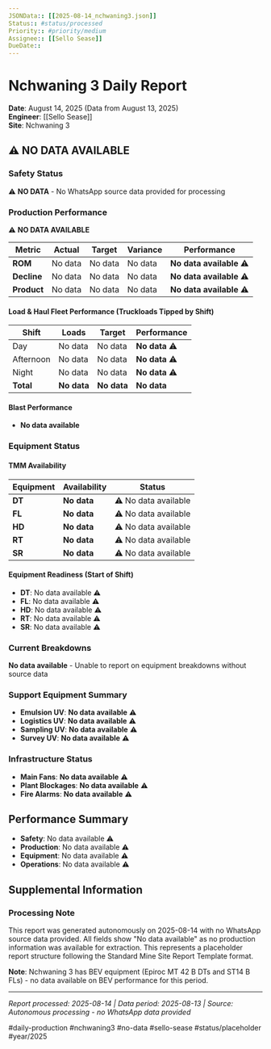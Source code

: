```yaml
---
JSONData:: [[2025-08-14_nchwaning3.json]]
Status:: #status/processed
Priority:: #priority/medium
Assignee:: [[Sello Sease]]
DueDate::
---
```


# Nchwaning 3 Daily Report
**Date**: August 14, 2025 (Data from August 13, 2025)  
**Engineer**: [[Sello Sease]]  
**Site**: Nchwaning 3  

## ⚠️ NO DATA AVAILABLE

### Safety Status
⚠️ **NO DATA** - No WhatsApp source data provided for processing

### Production Performance
⚠️ **NO DATA AVAILABLE**

| Metric | Actual | Target | Variance | Performance |
|--------|--------|--------|----------|-------------|
| **ROM** | No data | No data | No data | **No data available** ⚠️ |
| **Decline** | No data | No data | No data | **No data available** ⚠️ |
| **Product** | No data | No data | No data | **No data available** ⚠️ |

#### Load & Haul Fleet Performance (Truckloads Tipped by Shift)
| Shift | Loads | Target | Performance |
|-------|-------|--------|-------------|
| Day | No data | No data | **No data** ⚠️ |
| Afternoon | No data | No data | **No data** ⚠️ |
| Night | No data | No data | **No data** ⚠️ |
| **Total** | **No data** | **No data** | **No data** |

#### Blast Performance
- **No data available**

### Equipment Status

#### TMM Availability
| Equipment | Availability | Status |
|-----------|-------------|---------|
| **DT** | **No data** | ⚠️ No data available |
| **FL** | **No data** | ⚠️ No data available |
| **HD** | **No data** | ⚠️ No data available |
| **RT** | **No data** | ⚠️ No data available |
| **SR** | **No data** | ⚠️ No data available |

#### Equipment Readiness (Start of Shift)
- **DT**: No data available ⚠️
- **FL**: No data available ⚠️
- **HD**: No data available ⚠️
- **RT**: No data available ⚠️
- **SR**: No data available ⚠️

### Current Breakdowns
**No data available** - Unable to report on equipment breakdowns without source data

### Support Equipment Summary
- **Emulsion UV**: **No data available** ⚠️
- **Logistics UV**: **No data available** ⚠️
- **Sampling UV**: **No data available** ⚠️
- **Survey UV**: **No data available** ⚠️

### Infrastructure Status
- **Main Fans**: **No data available** ⚠️
- **Plant Blockages**: **No data available** ⚠️
- **Fire Alarms**: **No data available** ⚠️

## Performance Summary
- **Safety**: No data available ⚠️
- **Production**: No data available ⚠️
- **Equipment**: No data available ⚠️
- **Operations**: No data available ⚠️

## Supplemental Information

### Processing Note
This report was generated autonomously on 2025-08-14 with no WhatsApp source data provided. All fields show "No data available" as no production information was available for extraction. This represents a placeholder report structure following the Standard Mine Site Report Template format.

**Note**: Nchwaning 3 has BEV equipment (Epiroc MT 42 B DTs and ST14 B FLs) - no data available on BEV performance for this period.

---
*Report processed: 2025-08-14 | Data period: 2025-08-13 | Source: Autonomous processing - no WhatsApp data provided*

#daily-production #nchwaning3 #no-data #sello-sease #status/placeholder #year/2025